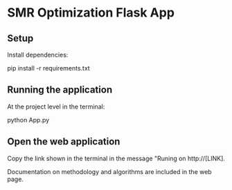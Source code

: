 # SMR Optimization Flask App

## Setup

Install dependencies:

pip install -r requirements.txt

## Running the application

At the project level in the terminal: 

python App.py

## Open the web application

Copy the link shown in the terminal in the message "Runing on http://[LINK].

Documentation on methodology and algorithms are included in the web page.